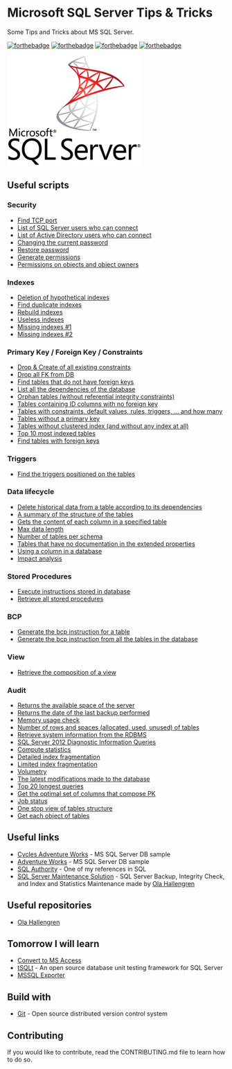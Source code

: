 # Microsoft SQL Server Tips & Tricks

Some Tips and Tricks about MS SQL Server.

[![forthebadge](https://forthebadge.com/images/badges/you-didnt-ask-for-this.svg)](http://forthebadge.com) [![forthebadge](https://forthebadge.com/images/badges/contains-technical-debt.svg)](http://forthebadge.com)  [![forthebadge](https://forthebadge.com/images/badges/check-it-out.svg)](http://forthebadge.com)  [![forthebadge](https://forthebadge.com/images/badges/built-with-love.svg)](http://forthebadge.com)

![Microsoft SQL Server](./images/mssql-logo-256.png)

## Useful scripts

### Security

* [Find TCP port](./scripts/security/find-tcp-port.sql)
* [List of SQL Server users who can connect](./scripts/security/list-of-sqlserver-users-who-can-connect.sql)
* [List of Active Directory users who can connect](./scripts/security/list-of-ad-users-who-can-connect.sql)
* [Changing the current password](./scripts/security/changing-the-current-password.sql)
* [Restore password](./scripts/security/restore-password.sql)
* [Generate permissions](./scripts/security/generate-permissions.sql)
* [Permissions on objects and object owners](./scripts/security/permissions-on-objects-and-object-owners.sql)

### Indexes

* [Deletion of hypothetical indexes](./scripts/indexes/deletion-of-hypothetical-indexes.sql)
* [Find duplicate indexes](./scripts/indexes/find-duplicate-indexes.sql)
* [Rebuild indexes](./scripts/indexes/rebuild-indexes.sql)
* [Useless indexes](./scripts/indexes/useless-indexes.sql)
* [Missing indexes #1](./scripts/indexes/missing-indexes-1.sql)
* [Missing indexes #2](./scripts/indexes/missing-indexes-2.sql)

### Primary Key / Foreign Key / Constraints

* [Drop & Create of all existing constraints](./scripts/pk_fk_constraints/drop-create-of-all-existing-constraints.sql)
* [Drop all FK from DB](./scripts/pk_fk_constraints/drop-all-fk-from-db.sql)
* [Find tables that do not have foreign keys](./scripts/pk_fk_constraints/find-tables-that-do-not-have-foreign-keys.sql)
* [List all the dependencies of the database](./scripts/pk_fk_constraints/list-all-the-dependencies-of-the-database.sql)
* [Orphan tables (without referential integrity constraints)](./scripts/pk_fk_constraints/orphan-tables.sql)
* [Tables containing ID columns with no foreign key](./scripts/pk_fk_constraints/tables-containing-id-columns-with-no-foreign-key.sql)
* [Tables with constraints, default values, rules, triggers, ... and how many](./scripts/pk_fk_constraints/tables-with-constraints-default-values-rules-triggers-and-how-many.sql)
* [Tables without a primary key](./scripts/pk_fk_constraints/tables-without-primary-key.sql)
* [Tables without clustered index (and without any index at all)](./scripts/pk_fk_constraints/tables-without-clustered-index.sql)
* [Top 10 most indexed tables](./scripts/pk_fk_constraints/top-10-most-indexed-tables.sql)
* [Find tables with foreign keys](./scripts/pk_fk_constraints/find-tables-with-fk.sql)

### Triggers

* [Find the triggers positioned on the tables](./scripts/triggers/find-all-triggers.sql)

### Data lifecycle

* [Delete historical data from a table according to its dependencies](./scripts/data_lifecycle/delete-historical-data-from-a-table-according-to-its-dependencies.sql)
* [A summary of the structure of the tables](./scripts/data_lifecycle/summary-of-tables-structures.sql)
* [Gets the content of each column in a specified table](./scripts/data_lifecycle/get-content-of-each-column-in-a-specified-table.sql)
* [Max data length](./scripts/data_lifecycle/max-data-length.sql)
* [Number of tables per schema](./scripts/data_lifecycle/number-of-tables-per-schema.sql)
* [Tables that have no documentation in the extended properties](./scripts/data_lifecycle/tables-without-documentation-in-extended-properties.sql)
* [Using a column in a database](./scripts/data_lifecycle/using-a-column-in-a-database.sql)
* [Impact analysis](./scripts/data_lifecycle/impact-analysis.sql)

### Stored Procedures

* [Execute instructions stored in database](./scripts/stored_procedures/execute-instructions-stored-in-database.sql)
* [Retrieve all stored procedures](./scripts/stored_procedures/retrieve-all-stored-procedures.sql)

### BCP

* [Generate the bcp instruction for a table](./scripts/bcp/generate-bcp-instruction-for-a-table.sql)
* [Generate the bcp instruction from all the tables in the database](./scripts/bcp/generate-bcp-instruction-for-all-the-tables-in-db.sql)

### View

* [Retrieve the composition of a view](./scripts/view/view-composition.sql)

### Audit

* [Returns the available space of the server](./scripts/audit/available-space.sql)
* [Returns the date of the last backup performed](./scripts/audit/last-backup-date.sql)
* [Memory usage check](./scripts/audit/memory-usage-check.sql)
* [Number of rows and spaces (allocated, used, unused) of tables](./scripts/audit/number-rows-and-table-space.sql)
* [Retrieve system information from the RDBMS](./scripts/audit/rdbms-system-informations.sql)
* [SQL Server 2012 Diagnostic Information Queries](./scripts/audit/sqlserver-2012-diagnostic-information.sql)
* [Compute statistics](./scripts/audit/compute-statistics.sql)
* [Detailed index fragmentation](./scripts/audit/detailed-index-fragmentation.sql)
* [Limited index fragmentation](./scripts/audit/limited-index-fragmentation.sql)
* [Volumetry](./scripts/audit/volumetry.sql)
* [The latest modifications made to the database](./scripts/audit/latest-modification-made.sql)
* [Top 20 longest queries](./scripts/audit/top-20-longest-queries.sql)
* [Get the optimal set of columns that compose PK](./scripts/audit/optimal-set-of-columns.sql)
* [Job status](./scripts/audit/job-status.sql)
* [One stop view of tables structure](./scripts/audit/one-stop-view-of-tables-structure.sql)
* [Get each object of tables](./scripts/audit/)

## Useful links

* [Cycles Adventure Works](https://docs.microsoft.com/fr-fr/previous-versions/sql/sql-server-2008/ms124825(v=sql.100)?redirectedfrom=MSDN) - MS SQL Server DB sample
* [Adventure Works](https://docs.microsoft.com/fr-fr/previous-versions/sql/sql-server-2008/ms124501(v=sql.100)?redirectedfrom=MSDN) - MS SQL Server DB sample
* [SQL Authority](https://blog.sqlauthority.com/) - One of my references in SQL
* [SQL Server Maintenance Solution](https://ola.hallengren.com/) - SQL Server Backup, Integrity Check, and Index and Statistics Maintenance made by [Ola Hallengren](https://github.com/olahallengren)

## Useful repositories

* [Ola Hallengren](https://github.com/olahallengren)

## Tomorrow I will learn

* [Convert to MS Access](https://www.sqlserverlogexplorer.com/convert-database-to-ms-access-mdb/)
* [tSQLt](https://tsqlt.org/) - An open source database unit testing framework for SQL Server
* [MSSQL Exporter](https://github.com/DanielOliver/mssql_exporter)

## Build with

* [Git](https://git-scm.com) - Open source distributed version control system

## Contributing

If you would like to contribute, read the CONTRIBUTING.md file to learn how to do so.
